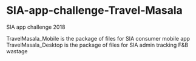 # SIA-app-challenge-Travel-Masala
SIA app challenge 2018

TravelMasala_Mobile is the package of files for SIA consumer mobile app
TravelMasala_Desktop is the package of files for SIA admin tracking F&B wastage
